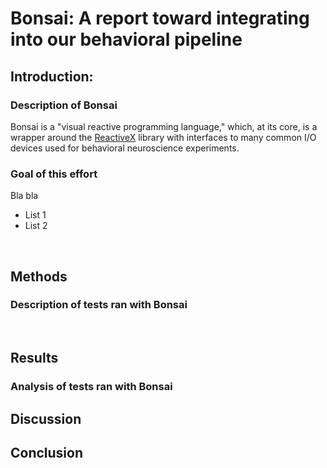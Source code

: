 # Bonsai: A report toward integrating into our behavioral pipeline

## Introduction: 

### Description of Bonsai

Bonsai is a "visual reactive programming language," which, at its core, is a wrapper around the [ReactiveX](http://reactivex.io/) library with interfaces to many common I/O devices used for behavioral neuroscience experiments. 
<br/>

### Goal of this effort

Bla bla
* List 1
* List 2

<br/>

## Methods

### Description of tests ran with Bonsai

<br/>

## Results 

### Analysis of tests ran with Bonsai

## Discussion

## Conclusion
